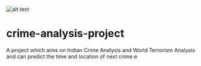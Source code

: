 ![alt text](https://github.com/aroyofficial/crime-analysis-project/blob/main/image/OFFICIAL.png)
# crime-analysis-project
A project which aims on Indian Crime Analysis and World Terrorism Analysis and can predict the time and location of next crime.e
